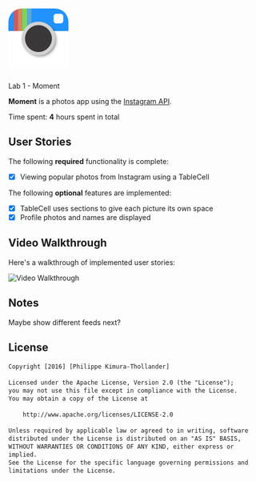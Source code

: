 # ![alt text](icon.png "Moment Icon")
 Lab 1 - Moment

**Moment** is a photos app using the [Instagram API](https://www.instagram.com/developer/).

Time spent: **4** hours spent in total

## User Stories

The following **required** functionality is complete:

- [X] Viewing popular photos from Instagram using a TableCell

The following **optional** features are implemented:

- [X] TableCell uses sections to give each picture its own space
- [X] Profile photos and names are displayed

## Video Walkthrough

Here's a walkthrough of implemented user stories:

<img src='http://i.imgur.com/ikNdynA.gif' title='Video Walkthrough' width='' alt='Video Walkthrough' />

## Notes
Maybe show different feeds next?

## License

    Copyright [2016] [Philippe Kimura-Thollander]

    Licensed under the Apache License, Version 2.0 (the "License");
    you may not use this file except in compliance with the License.
    You may obtain a copy of the License at

        http://www.apache.org/licenses/LICENSE-2.0

    Unless required by applicable law or agreed to in writing, software
    distributed under the License is distributed on an "AS IS" BASIS,
    WITHOUT WARRANTIES OR CONDITIONS OF ANY KIND, either express or implied.
    See the License for the specific language governing permissions and
    limitations under the License.
